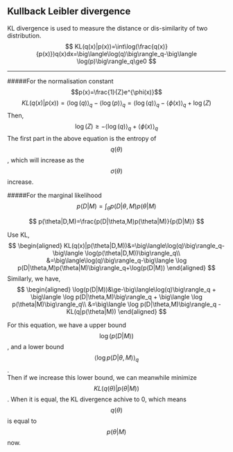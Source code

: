 ## Kullback Leibler divergence
KL divergence is used to measure the distance or dis-similarity of two distribution.  
$$
KL(q(x)|p(x))=\int\log(\frac{q(x)}{p(x)})q(x)dx=\big\langle\log(q)\big\rangle_q-\big\langle \log(p)\big\rangle_q\ge0
$$
  
****
#####For the normalisation constant $$p(x)=\frac{1}{Z}e^{\phi(x)}$$
$$
KL(q(x)|p(x))=\big\langle\log(q)\big\rangle_q-\big\langle \log(p)\big\rangle_q=\big\langle\log(q)\big\rangle_q-\big\langle\phi(x)\big\rangle_q+\log(Z)
$$
Then,
$$
\log(Z)\ge-\big\langle\log(q)\big\rangle_q+\big\langle\phi(x)\big\rangle_q
$$
The first part in the above equation is the entropy of $$q(\theta)$$, which will increase as the $$\sigma(\theta)$$ increase.

#####For the marginal likelihood $$p(D|M)=\int_\theta p(D|\theta,M)p(\theta|M)$$

$$
p(\theta|D,M)=\frac{p(D|\theta,M)p(\theta|M)}{p(D|M)}
$$

Use KL,
$$
\begin{aligned}
KL(q(x)|p(\theta|D,M))&=\big\langle\log(q)\big\rangle_q-\big\langle \log(p(\theta|D,M))\big\rangle_q\\ 
&=\big\langle\log(q)\big\rangle_q-\big\langle \log p(D|\theta,M)p(\theta|M)\big\rangle_q+\log(p(D|M))
\end{aligned}
$$
Similarly, we have,
$$
\begin{aligned}
\log(p(D|M))&\ge-\big\langle\log(q)\big\rangle_q + \big\langle \log p(D|\theta,M)\big\rangle_q + \big\langle \log p(\theta|M)\big\rangle_q\\
&=\big\langle \log p(D|\theta,M)\big\rangle_q - KL(q|p(\theta|M))
\end{aligned}
$$

For this equation, we have a upper bound $$\log(p(D|M))$$, and a lower bound $$\big\langle\log p(D|\theta,M)\big\rangle_q$$.  
Then if we increase this lower bound, we can meanwhile minimize $$KL(q(\theta)|p(\theta|M))$$. When it is equal, the KL divergence achive to 0, which means $$q(\theta)$$ is equal to $$p(\theta|M)$$ now.
